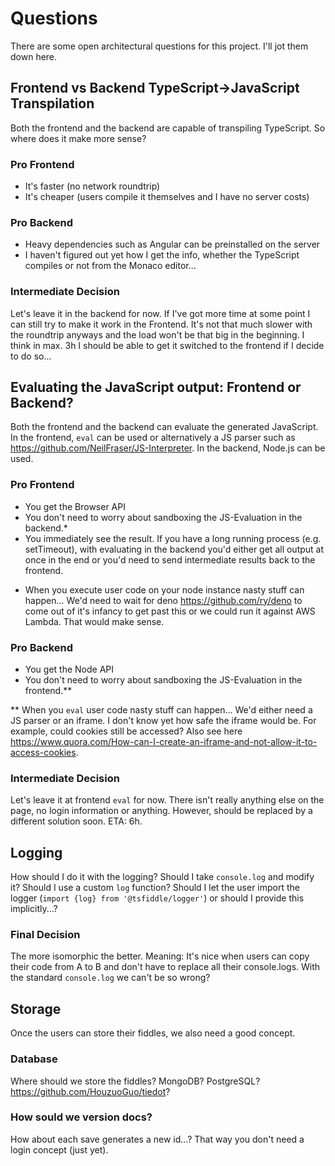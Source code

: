 # Questions

There are some open architectural questions for this project. I'll jot them down here.

## Frontend vs Backend TypeScript->JavaScript Transpilation

Both the frontend and the backend are capable of transpiling TypeScript. So where does it make more sense?

### Pro Frontend
- It's faster (no network roundtrip)
- It's cheaper (users compile it themselves and I have no server costs)

### Pro Backend
- Heavy dependencies such as Angular can be preinstalled on the server
- I haven't figured out yet how I get the info, whether the TypeScript compiles or not from the Monaco editor...

### Intermediate Decision
Let's leave it in the backend for now. If I've got more time at some point I can still try to make it work in the Frontend. It's not that much slower with the roundtrip anyways and the load won't be that big in the beginning. I think in max. 3h I should be able to get it switched to the frontend if I decide to do so...

## Evaluating the JavaScript output: Frontend or Backend?

Both the frontend and the backend can evaluate the generated JavaScript. In the frontend, `eval` can be used or alternatively a JS parser such as https://github.com/NeilFraser/JS-Interpreter. In the backend, Node.js can be used.

### Pro Frontend
- You get the Browser API
- You don't need to worry about sandboxing the JS-Evaluation in the backend.*
- You immediately see the result. If you have a long running process (e.g. setTimeout), with evaluating in the backend you'd either get all output at once in the end or you'd need to send intermediate results back to the frontend.

* When you execute user code on your node instance nasty stuff can happen... We'd need to wait for deno https://github.com/ry/deno to come out of it's infancy to get past this or we could run it against AWS Lambda. That would make sense.

### Pro Backend
- You get the Node API
- You don't need to worry about sandboxing the JS-Evaluation in the frontend.**

** When you `eval` user code nasty stuff can happen... We'd either need a JS parser or an iframe. I don't know yet how safe the iframe would be. For example, could cookies still be accessed? Also see here https://www.quora.com/How-can-I-create-an-iframe-and-not-allow-it-to-access-cookies.

### Intermediate Decision
Let's leave it at frontend `eval` for now. There isn't really anything else on the page, no login information or anything. However, should be replaced by a different solution soon. ETA: 6h.

## Logging

How should I do it with the logging? Should I take `console.log` and modify it? Should I use a custom `log` function? Should I let the user import the logger (`import {log} from '@tsfiddle/logger'`) or should I provide this implicitly...?

### Final Decision

The more isomorphic the better. Meaning: It's nice when users can copy their code from A to B and don't have to replace all their console.logs. With the standard `console.log` we can't be so wrong?


## Storage
Once the users can store their fiddles, we also need a good concept.

### Database
Where should we store the fiddles? MongoDB? PostgreSQL? https://github.com/HouzuoGuo/tiedot?

### How sould we version docs?
How about each save generates a new id...? That way you don't need a login concept (just yet).



